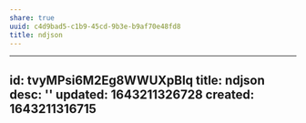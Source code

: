 ```yaml
---
share: true
uuid: c4d9bad5-c1b9-45cd-9b3e-b9af70e48fd8
title: ndjson
---
```

---
id: tvyMPsi6M2Eg8WWUXpBIq
title: ndjson
desc: ''
updated: 1643211326728
created: 1643211316715
---

